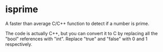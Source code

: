 # isprime
A faster than average C/C++ function to detect if a number is prime.

The code is actually C++, but you can convert it to C by replacing all the "bool" references with "int".  Replace "true" and "false" with 0 and 1 respectively.
